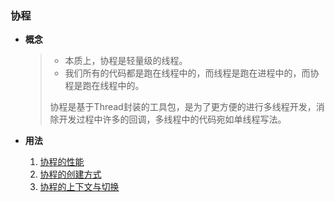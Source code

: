 ### 协程
* **概念**

  > * 本质上，协程是轻量级的线程。
  > * 我们所有的代码都是跑在线程中的，而线程是跑在进程中的，而协程是跑在线程中的。
  >
  > 协程是基于Thread封装的工具包，是为了更方便的进行多线程开发，消除开发过程中许多的回调，多线程中的代码宛如单线程写法。

* **用法**

  1. [协程的性能](Performance.kt)
  2. [协程的创建方式](CreateCoroutines.kt)
  3. [协程的上下文与切换](SwitchCoroutines.kt)


